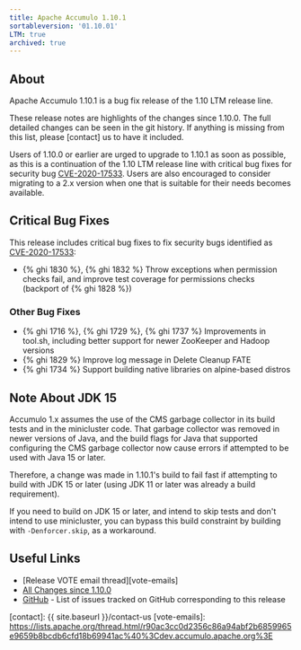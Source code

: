 ```yaml
---
title: Apache Accumulo 1.10.1
sortableversion: '01.10.01'
LTM: true
archived: true
---
```


## About

Apache Accumulo 1.10.1 is a bug fix release of the 1.10 LTM release line.

These release notes are highlights of the changes since 1.10.0. The full
detailed changes can be seen in the git history. If anything is missing from
this list, please [contact] us to have it included.

Users of 1.10.0 or earlier are urged to upgrade to 1.10.1 as soon as possible,
as this is a continuation of the 1.10 LTM release line with critical bug fixes
for security bug [CVE-2020-17533]. Users are also encouraged to consider
migrating to a 2.x version when one that is suitable for their needs becomes
available.

## Critical Bug Fixes

This release includes critical bug fixes to fix security bugs identified as
[CVE-2020-17533]:

* {% ghi 1830 %}, {% ghi 1832 %} Throw exceptions when permission checks fail,
  and improve test coverage for permissions checks (backport of {% ghi 1828 %})

### Other Bug Fixes

* {% ghi 1716 %}, {% ghi 1729 %}, {% ghi 1737 %} Improvements in tool.sh,
  including better support for newer ZooKeeper and Hadoop versions
* {% ghi 1829 %} Improve log message in Delete Cleanup FATE
* {% ghi 1734 %} Support building native libraries on alpine-based distros

## Note About JDK 15

Accumulo 1.x assumes the use of the CMS garbage collector in its build tests
and in the minicluster code. That garbage collector was removed in newer
versions of Java, and the build flags for Java that supported configuring the
CMS garbage collector now cause errors if attempted to be used with Java 15 or
later.

Therefore, a change was made in 1.10.1's build to fail fast if attempting to
build with JDK 15 or later (using JDK 11 or later was already a build
requirement).

If you need to build on JDK 15 or later, and intend to skip tests and don't
intend to use minicluster, you can bypass this build constraint by building
with `-Denforcer.skip`, as a workaround.
  
## Useful Links

* [Release VOTE email thread][vote-emails]
* [All Changes since 1.10.0][all-changes]
* [GitHub] - List of issues tracked on GitHub corresponding to this release

[CVE-2020-17533]: https://cve.mitre.org/cgi-bin/cvename.cgi?name=CVE-2020-17533
[GitHub]: https://github.com/apache/accumulo/issues?q=project%3Aapache%2Faccumulo%2F16
[all-changes]: https://github.com/apache/accumulo/compare/rel/1.10.0...apache:rel/1.10.1
[contact]: {{ site.baseurl }}/contact-us
[vote-emails]: https://lists.apache.org/thread.html/r90ac3cc0d2356c86a94abf2b6859965e9659b8bcdb6cfd18b69941ac%40%3Cdev.accumulo.apache.org%3E
